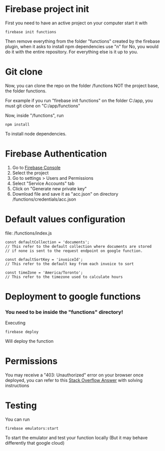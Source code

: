 # Firebase project init

First you need to have an active project on your computer start it with

	firebase init functions

Then remove everything from the folder "functions" created by the firebase plugin, when it asks to install npm dependencies use "n" for No, you would do it with the entire repository. For everything else is it up to you.

# Git clone

Now, you can clone the repo on the folder /functions NOT the project base, the folder functions.

For example if you run "firebase init functions" on the folder C:/app, you must git clone on "C:/app/functions"

Now, inside "/functions", run

	npm install

To install node dependencies.


# Firebase Authentication

 1. Go to [Firebase Console](https://console.firebase.google.com/)
 2. Select the project
 3. Go to settings > Users and Permissions
 4. Select "Service Accounts" tab
 5. Click on "Generate new private key"
 6. Download file and save it as "acc.json" on directory /functions/credentials/acc.json

# Default values configuration

file: /functions/index.js

    const defaultCollection = 'documents';
    // This refer to the default collection where documents are stored
    // if none is sent to the request endpoint on google function.
    
    const defaultSortKey = 'invoiceId';
    // This refer to the default key from each invoice to sort

    const timeZone = 'America/Toronto';
    // This refer to the timezone used to calculate hours

# Deployment to google functions

### You need to be inside the "functions" directory!
Executing

    firebase deploy

Will deploy the function


# Permissions

You may receive a "403: Unauthorized" error on your browser once deployed, you can refer to this [Stack Overflow Answer](https://stackoverflow.com/questions/52539441/403-response-from-google-cloud-functions) with solving instructions

# Testing

You can run

	firebase emulators:start

To start the emulator and test your function locally (But it may behave differently that google cloud)